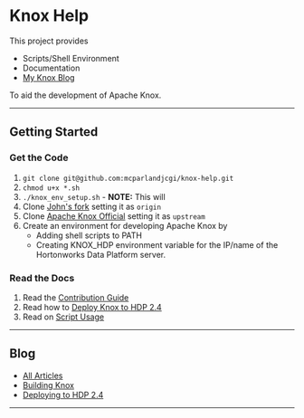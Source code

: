 # Knox Help

This project provides

 * Scripts/Shell Environment
 * Documentation
 * [My Knox Blog](blog)

 To aid the development of Apache Knox.

---

## Getting Started

### Get the Code
 1. `git clone git@github.com:mcparlandjcgi/knox-help.git`
 2. `chmod u+x *.sh`
 3. `./knox_env_setup.sh` - **NOTE:** This will
   1. Clone [John's fork](https://github.com/mcparlandjcgi/knox) setting it as  `origin`
   2. Clone [Apache Knox Official](git@github.com:apache/knox.git) setting it as `upstream`
   3. Create an environment for developing Apache Knox by
      * Adding shell scripts to PATH
      * Creating KNOX_HDP environment variable for the IP/name of the Hortonworks Data Platform server.

### Read the Docs
 1. Read the [Contribution Guide](CONTRIBUTING.md)
 1. Read how to [Deploy Knox to HDP 2.4](documentation/DEPLOYMENT.md)
 1. Read on [Script Usage](documentation/SCRIPT_USAGE.md)

---

## Blog
 * [All Articles](blog/ARTICLES.md)
 * [Building Knox](blog/BUILDING_KNOX.md)
 * [Deploying to HDP 2.4](blog/DEPLOYING_TO_HDP_2.4.md)

---
